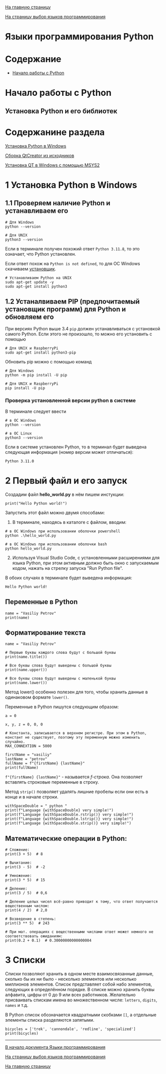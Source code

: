 [На главную страницу](../../README.md)

[На страницу выбор языков программирования](../README.md)

# Языки программирования Python

# Содержание

- [Начало работы с Python](#начало-работы-с-python)

# Начало работы с Python

## Установка Python и его библиотек

# Содержанине раздела

[Установка Python в Windows](#1-установка-python-в-windows)

[Сборка QtCreator из исходников](#2-сборка-qtcreator-из-исходников)

[Установка QT в Windows с помощью MSYS2](#3-установка-qt-в-windows-с-помощью-msys2)


# 1 Установка Python в Windows

## 1.1 Проверяем наличие Python и устанавливаем его

```
# Для Windows
python --version

# Для UNIX
python3 --version
```

Если в терминале получен похожий ответ `Python 3.11.8`, то это означает, что  Python установлен.

Если ответ похож на `Python is not defined`, то для ОС Windows скачиваем [установщик](https://www.python.org/downloads/).

```
# Устанавливаем Python на UNIX
sudo apt-get update -y
sudo apt-get install python3
```

## 1.2 Устаналвиваем PIP (предпочитаемый установщик программ) для Python и обновляем его

При версиях Python выше 3.4 `pip` должен устанавливаться с установкой самого Python. Если этого не произошло, то можно его установить с помощью

```
# Для UNIX и RaspberryPi
sudo apt-get install python3-pip
```

Обновить pip можно с помощью команд

```
# Для Windows
python -m pip install -U pip

# Для UNIX и RaspberryPi
pip install -U pip
```

### Проверка установленной версии python в системе

В терминале следует ввести 

```
# в ОС Windows
python --version

# в ОС Linux
python3 --version
```

Если в системе установлен Python, то в терминал будет выведена следующая информация (номер версии может отличаться):

```
Python 3.11.0
```

# 2 Первый файл и его запуск

Создадим файл **hello_world.py** в нём пишем инстукции:

```
print("Hello Python world!")
```

Запустить этот файл можно двумя способами:

1. В терминале, находясь в каталоге с файлом, вводим:

```
# в ОС Windows при использовании оболочки powershell
python .\hello_world.py

# в ОС Windows при использовании оболочки bash
python hello_world.py
```

2. Используя Visual Studio Code, с установленными расширениями для языка Python, при этом активным должно быть окно с запускаемым кодом, нажать на стрелку запуска "Run Python file".

В обоих случаях в терминале будет выведена информация:

```
Hello Python world!
```

## Переменные в Python

```
name = "Vasiliy Petrov"
print(name)
```

## Форматирование текста

```
name = "Vasiliy Petrov"

# Первые буквы каждого слова будут с большой буквы
print(name.title())

# Все буквы слова будут выведены с большой буквы
print(name.upper())

# Все буквы слова будут выведены с маленькой буквы
print(name.lower())
```

Метод lower() особенно полезен для того, чтобы хранить данные в одинаковом формате `lower()`.

Переменные в Python пишутся следующим образом:

```
a = 0

x, y, z = 0, 0, 0

# Константа, записывается в верхнем регистре. При этом в Python, констант не существует, поэтому эту переменную можно изменить случайно.
MAX_CONNEXTION = 5000

firstName = "vasiliy"
lastName = "petrov"
fullName = f"{firstName} {lastName}"
print(fullName)
```

`f"{firstName} {lastName}"` - называется *f-строка*. Она позволяет вставлять строковые переменные в строку.

Метод `strip()` позволяет удалять лишние пробелы если они есть в конце и в начале строки.
```
withSpaceDouble = " python "
print(f"Language {withSpaceDouble} very simple!")
print(f"Language {withSpaceDouble.rstrip()} very simple!")
print(f"Language {withSpaceDouble.lstrip()} very simple!")
print(f"Language {withSpaceDouble.strip()} very simple!")
```

## Математические операции в Python:

```
# Сложение:
print(3 + 5)  # 8

# Вычитание:
print(3 - 5)  # -2

# Умножение:
print(3 * 5)  # 15

# Деление:
print(3 / 5)  # 0,6

# Деление целых чисел всё-равно приводит к тому, что ответ получается вещественным числом:
print(4 / 2)  # 2,0

# Возведение в степень:
print(3 ** 5)  # 243

# При мат. операциях с вещественными числами ответ может немного не соответствовать ожиданиям:
print(0.2 + 0.1)  # 0.30000000000000004
```

# 3 Списки

Списки позволяют хранить в одном месте взаимосвязанные данные, сколько бы их ни было - несколько элементов или несколько миллионов элементов. Список представляет собой набо элементов, следующих в определённом порядке. В списке можно хранить буквы алфавита, цифры от 0 до 9 или всех работников. Желательно присваивать спискам имена во множественном числе: `letters`, `digits`, `names` и т.д.

В Python список обозначается квадратными скобками `[]`, а отдельные элементы списка разделяются запятыми.

```
bicycles = ['trek', 'cannondale', 'redline', 'specialized']
print(bicycles)
```

---

[В начало документа Языки программирования](#языки-программирования)

[На страницу выбор языков программирования](../README.md)

[На главную страницу](../../README.md)